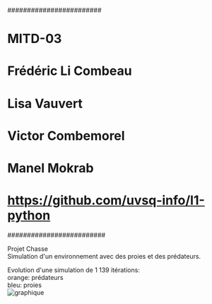 ########################
# MITD-03
# Frédéric Li Combeau
# Lisa Vauvert
# Victor Combemorel
# Manel Mokrab
# https://github.com/uvsq-info/l1-python
#########################

Projet Chasse  
Simulation d'un environnement avec des proies et des prédateurs.  


Evolution d'une simulation de 1 139 itérations:  
orange: prédateurs  
bleu: proies  
![graphique](https://media.discordapp.net/attachments/785967439732670474/971688837652811796/proiespred.png?width=2417&height=478)
